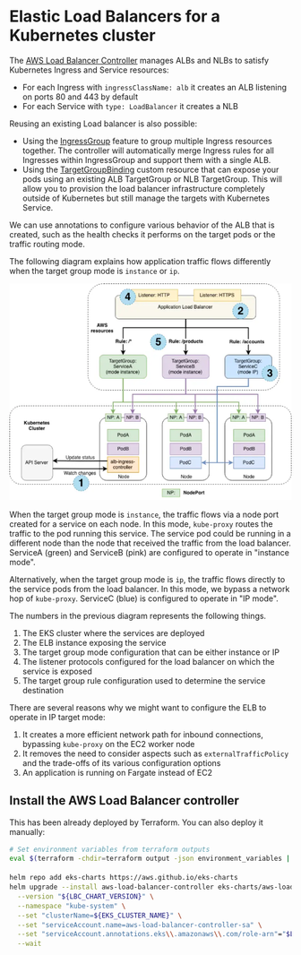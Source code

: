 # Elastic Load Balancers for a Kubernetes cluster

The [AWS Load Balancer Controller](https://github.com/kubernetes-sigs/aws-load-balancer-controller) manages ALBs and NLBs to satisfy Kubernetes Ingress and Service resources:
* For each Ingress with `ingressClassName: alb` it creates an ALB listening on ports 80 and 443 by default
* For each Service with `type: LoadBalancer` it creates a NLB

Reusing an existing Load balancer is also possible:
* Using the [IngressGroup](https://kubernetes-sigs.github.io/aws-load-balancer-controller/latest/guide/ingress/annotations/#ingressgroup) feature to group multiple Ingress resources together. The controller will automatically merge Ingress rules for all Ingresses within IngressGroup and support them with a single ALB.
* Using the [TargetGroupBinding](https://kubernetes-sigs.github.io/aws-load-balancer-controller/latest/guide/targetgroupbinding/targetgroupbinding/) custom resource that can expose your pods using an existing ALB TargetGroup or NLB TargetGroup. This will allow you to provision the load balancer infrastructure completely outside of Kubernetes but still manage the targets with Kubernetes Service.

We can use annotations to configure various behavior of the ALB that is created, such as the health checks it performs on the target pods or the traffic routing mode.

The following diagram explains how application traffic flows differently when the target group mode is `instance` or `ip`.

![Load Balancer](./images/load-balancer.webp)

When the target group mode is `instance`, the traffic flows via a node port created for a service on each node. In this mode, `kube-proxy` routes the traffic to the pod running this service. The service pod could be running in a different node than the node that received the traffic from the load balancer. ServiceA (green) and ServiceB (pink) are configured to operate in "instance mode".

Alternatively, when the target group mode is `ip`, the traffic flows directly to the service pods from the load balancer. In this mode, we bypass a network hop of `kube-proxy`. ServiceC (blue) is configured to operate in "IP mode".

The numbers in the previous diagram represents the following things.

1. The EKS cluster where the services are deployed
2. The ELB instance exposing the service
3. The target group mode configuration that can be either instance or IP
4. The listener protocols configured for the load balancer on which the service is exposed
5. The target group rule configuration used to determine the service destination

There are several reasons why we might want to configure the ELB to operate in IP target mode:

1. It creates a more efficient network path for inbound connections, bypassing `kube-proxy` on the EC2 worker node
2. It removes the need to consider aspects such as `externalTrafficPolicy` and the trade-offs of its various configuration options
3. An application is running on Fargate instead of EC2

## Install the AWS Load Balancer controller
This has been already deployed by Terraform. You can also deploy it manually:
```bash
# Set environment variables from terraform outputs
eval $(terraform -chdir=terraform output -json environment_variables | jq -r 'to_entries | .[] | "export \(.key)=\"\(.value)\""')

helm repo add eks-charts https://aws.github.io/eks-charts
helm upgrade --install aws-load-balancer-controller eks-charts/aws-load-balancer-controller \
  --version "${LBC_CHART_VERSION}" \
  --namespace "kube-system" \
  --set "clusterName=${EKS_CLUSTER_NAME}" \
  --set "serviceAccount.name=aws-load-balancer-controller-sa" \
  --set "serviceAccount.annotations.eks\\.amazonaws\\.com/role-arn"="$LBC_ROLE_ARN" \
  --wait
```
